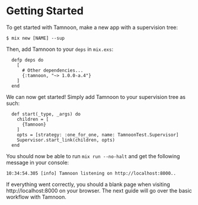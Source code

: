 # Getting Started

To get started with Tamnoon, make a new app with a supervision tree:

```console
$ mix new [NAME] --sup
```

Then, add Tamnoon to your `deps` in `mix.exs`:

```
  defp deps do
    [
      # Other dependencies...
      {:tamnoon, "~> 1.0.0-a.4"}
    ]
  end
```

We can now get started! Simply add Tamnoon to your supervision tree as such:

```
  def start(_type, _args) do
    children = [
      {Tamnoon}
    ]
    opts = [strategy: :one_for_one, name: TamnoonTest.Supervisor]
    Supervisor.start_link(children, opts)
  end
```

You should now be able to run `mix run --no-halt` and get the following message in your console:

```console
10:34:54.305 [info] Tamnoon listening on http://localhost:8000..
```

If everything went correctly, you should a blank page when visiting http://localhost:8000 on your browser. The next guide will go over the basic workflow with Tamnoon.